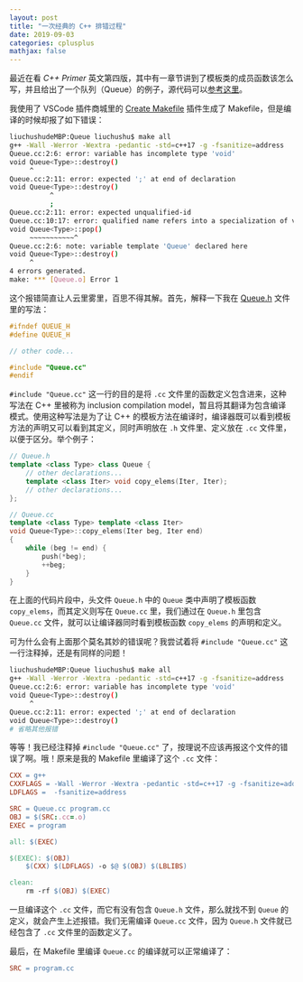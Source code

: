 ```yaml
---
layout: post
title: "一次经典的 C++ 排错过程"
date: 2019-09-03
categories: cplusplus
mathjax: false
---
```


最近在看 *C++ Primer* 英文第四版，其中有一章节讲到了模板类的成员函数该怎么写，并且给出了一个队列（Queue）的例子，源代码可以[参考这里](https://github.com/Choosue/cpp-primer/tree/master/Chapter-16/inclusion_compilation_model/Queue)。

我使用了 VSCode 插件商城里的 [Create Makefile](https://marketplace.visualstudio.com/items?itemName=zenor.makefile-creator) 插件生成了 Makefile，但是编译的时候却报了如下错误：

```bash
liuchushudeMBP:Queue liuchushu$ make all
g++ -Wall -Werror -Wextra -pedantic -std=c++17 -g -fsanitize=address   -c -o Queue.o Queue.cc
Queue.cc:2:6: error: variable has incomplete type 'void'
void Queue<Type>::destroy()
     ^
Queue.cc:2:11: error: expected ';' at end of declaration
void Queue<Type>::destroy()
          ^
          ;
Queue.cc:2:11: error: expected unqualified-id
Queue.cc:10:17: error: qualified name refers into a specialization of variable template 'Queue'
void Queue<Type>::pop()
     ~~~~~~~~~~~^
Queue.cc:2:6: note: variable template 'Queue' declared here
void Queue<Type>::destroy()
     ^
4 errors generated.
make: *** [Queue.o] Error 1
```

这个报错简直让人云里雾里，百思不得其解。首先，解释一下我在 [Queue.h](https://github.com/Choosue/cpp-primer/blob/master/Chapter-16/inclusion_compilation_model/Queue/Queue.h) 文件里的写法：

```cpp
#ifndef QUEUE_H
#define QUEUE_H

// other code...

#include "Queue.cc"
#endif
```

`#include "Queue.cc"` 这一行的目的是将 `.cc` 文件里的函数定义包含进来，这种写法在 C++ 里被称为 inclusion compilation model，暂且将其翻译为包含编译模式。使用这种写法是为了让 C++ 的模板方法在编译时，编译器既可以看到模板方法的声明又可以看到其定义，同时声明放在 `.h` 文件里、定义放在 `.cc` 文件里，以便于区分。举个例子：

```cpp
// Queue.h
template <class Type> class Queue {
    // other declarations...
    template <class Iter> void copy_elems(Iter, Iter);
    // other declarations...
};

// Queue.cc
template <class Type> template <class Iter>
void Queue<Type>::copy_elems(Iter beg, Iter end)
{
    while (beg != end) {
        push(*beg);
        ++beg;
    }
}
```

在上面的代码片段中，头文件 `Queue.h` 中的 `Queue` 类中声明了模板函数 `copy_elems`，而其定义则写在 `Queue.cc` 里，我们通过在 `Queue.h` 里包含 `Queue.cc` 文件，就可以让编译器同时看到模板函数 `copy_elems` 的声明和定义。

可为什么会有上面那个莫名其妙的错误呢？我尝试着将 `#include "Queue.cc"` 这一行注释掉，还是有同样的问题！

```bash
liuchushudeMBP:Queue liuchushu$ make all
g++ -Wall -Werror -Wextra -pedantic -std=c++17 -g -fsanitize=address   -c -o Queue.o Queue.cc
Queue.cc:2:6: error: variable has incomplete type 'void'
void Queue<Type>::destroy()
     ^
Queue.cc:2:11: error: expected ';' at end of declaration
void Queue<Type>::destroy()
# 省略其他报错
```

等等！我已经注释掉 `#include "Queue.cc"` 了，按理说不应该再报这个文件的错误了啊。哦！原来是我的 Makefile 里编译了这个 `.cc` 文件：

```makefile
CXX = g++
CXXFLAGS = -Wall -Werror -Wextra -pedantic -std=c++17 -g -fsanitize=address
LDFLAGS =  -fsanitize=address

SRC = Queue.cc program.cc
OBJ = $(SRC:.cc=.o)
EXEC = program

all: $(EXEC)

$(EXEC): $(OBJ)
	$(CXX) $(LDFLAGS) -o $@ $(OBJ) $(LBLIBS)

clean:
	rm -rf $(OBJ) $(EXEC)
```

一旦编译这个 `.cc` 文件，而它有没有包含 `Queue.h` 文件，那么就找不到 `Queue` 的定义，就会产生上述报错。我们无需编译 `Queue.cc` 文件，因为 `Queue.h` 文件就已经包含了 `.cc` 文件里的函数定义了。

最后，在 Makefile 里编译 `Queue.cc` 的编译就可以正常编译了：

```makefile
SRC = program.cc
```
